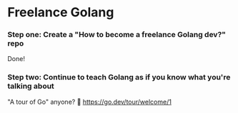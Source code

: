 # Freelance Golang

### Step one: Create a "How to become a freelance Golang dev?" repo

Done!

### Step two: Continue to teach Golang as if you know what you're talking about

"A tour of Go" anyone? 👀 https://go.dev/tour/welcome/1
